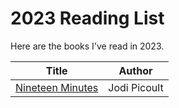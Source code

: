 # 2023 Reading List 

Here are the books I've read in 2023.

| Title | Author |
| ---------- | ------ |
| [Nineteen Minutes](https://www.goodreads.com/book/show/14866.Nineteen_Minutes)| Jodi Picoult |
